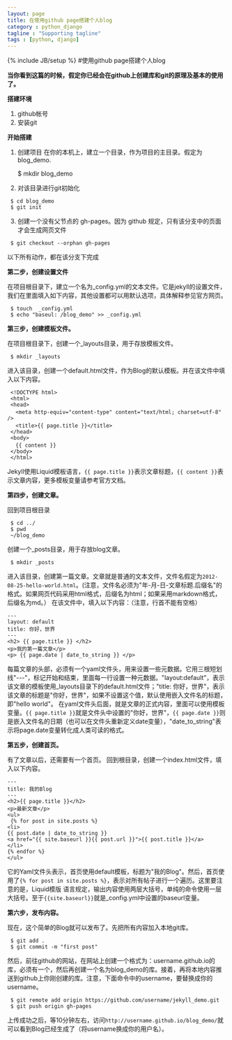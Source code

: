 ```yaml
---
layout: page
title: 在使用github page搭建个人blog
category : python_django
tagline : "Supporting tagline"
tags : [python, django]
---
```

{% include JB/setup %}
#使用github page搭建个人blog

**当你看到这篇的时候，假定你已经会在github上创建库和git的原理及基本的使用了。**

**搭建环境**

1. github帐号
2. 安装git

**开始搭建**

1. 创建项目
在你的本机上，建立一个目录，作为项目的主目录。假定为blog_demo.

	$ mkdir blog_demo

2. 对该目录进行git初始化
```
 $ cd blog_demo
 $ git init
```
3. 创建一个没有父节点的 gh-pages。因为 github 规定，只有该分支中的页面才会生成网页文件
```
 $ git checkout --orphan gh-pages
```
以下所有动作，都在该分支下完成

**第二步，创建设置文件**

在项目根目录下，建立一个名为_config.yml的文本文件。它是jekyll的设置文件，我们在里面填入如下内容，其他设置都可以用默认选项，具体解释参见官方网页。
```
 $ touch  _config.yml
 $ echo "baseul: /blog_demo" >> _config.yml
```

**第三步，创建模板文件。**

在项目根目录下，创建一个_layouts目录，用于存放模板文件。
```
 $ mkdir _layouts
```
进入该目录，创建一个default.html文件，作为Blog的默认模板。并在该文件中填入以下内容。
```
 <!DOCTYPE html>
 <html>
 <head>
 　<meta http-equiv="content-type" content="text/html; charset=utf-8" />
 　<title>{{ page.title }}</title>
 </head>
 <body>
 　{{ content }}
 </body>
 </html>
```
Jekyll使用Liquid模板语言，`{{ page.title }}`表示文章标题，`{{ content }}`表示文章内容，更多模板变量请参考官方文档。

**第四步，创建文章。**

回到项目根目录
```
 $ cd ../
 $ pwd
 ~/blog_demo
```
创建一个_posts目录，用于存放blog文章。
```
 $ mkdir _posts
```
进入该目录，创建第一篇文章。文章就是普通的文本文件，文件名假定为`2012-08-25-hello-world.html`。(注意，文件名必须为"年-月-日-文章标题.后缀名"的格式。如果网页代码采用html格式，后缀名为html；如果采用markdown格式，后缀名为md。）
在该文件中，填入以下内容：（注意，行首不能有空格）

    ---
    layout: default
    title: 你好，世界
    ---
    <h2> {{ page.title }} </h2>
    <p>我的第一篇文章</p>
    <p> {{ page.date | date_to_string }} </p>

每篇文章的头部，必须有一个yaml文件头，用来设置一些元数据。它用三根短划线"---"，标记开始和结束，里面每一行设置一种元数据。"layout:default"，表示该文章的模板使用_layouts目录下的default.html文件；"title: 你好，世界"，表示该文章的标题是"你好，世界"，如果不设置这个值，默认使用嵌入文件名的标题，即"hello world"。
在yaml文件头后面，就是文章的正式内容，里面可以使用模板变量。`{{ page.title }}`就是文件头中设置的"你好，世界"，`{{ page.date }}`则是嵌入文件名的日期（也可以在文件头重新定义date变量），"date_to_string"表示将page.date变量转化成人类可读的格式。

**第五步，创建首页。**

有了文章以后，还需要有一个首页。
回到根目录，创建一个index.html文件，填入以下内容。 

    ---
    title: 我的Blog
    ---
    <h2>{{ page.title }}</h2>
    <p>最新文章</p>
    <ul>
     {% for post in site.posts %}
    <li>
    {{ post.date | date_to_string }} 
    <a href="{{ site.baseurl }}{{ post.url }}">{{ post.title }}</a>
    </li>
    {% endfor %}
    </ul>

它的Yaml文件头表示，首页使用default模板，标题为"我的Blog"。然后，首页使用了`{% for post in site.posts %}`，表示对所有帖子进行一个遍历。这里要注意的是，Liquid模版  语言规定，输出内容使用两层大括号，单纯的命令使用一层大括号。至于`{{site.baseurl}}`就是_config.yml中设置的baseurl变量。

**第六步，发布内容。**

现在，这个简单的Blog就可以发布了。先把所有内容加入本地git库。
```
 $ git add .
 $ git commit -m "first post"
```
然后，前往github的网站，在网站上创建一个格式为：username.github.io的库，必须有一个，然后再创建一个名为blog_demo的库。接着，再将本地内容推送到github上你刚创建的库。注意，下面命令中的username，要替换成你的username。
```
 $ git remote add origin https://github.com/username/jekyll_demo.git
 $ git push origin gh-pages
```
上传成功之后，等10分钟左右，访问`http://username.github.io/blog_demo/`就可以看到Blog已经生成了（将username换成你的用户名）。
